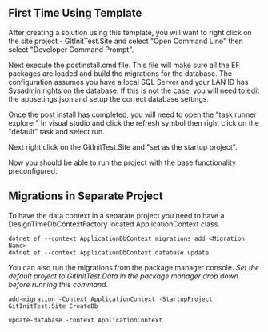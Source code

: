 ﻿## First Time Using Template
After creating a solution using this template, you will want to right click on the site project - GitInitTest.Site and select "Open Command Line" then select "Developer Command Prompt".

Next execute the postinstall.cmd file. This file will make sure all the EF packages are loaded and build the migrations for the database. The configuration assumes you have a local SQL Server and your LAN ID has Sysadmin rights on the database. If this is not the case, you will need to edit the appsetings.json and setup the correct database settings. 


Once the post install has completed, you will need to open the "task runner explorer" in visual studio and click the refresh symbol then right click on the "default" task and select run.

Next right click on the GitInitTest.Site and "set as the startup project".

Now you should be able to run the project with the base functionality preconfigured.



## Migrations in Separate Project
To have the data context in a separate project you need to have a DesignTimeDbContextFactory located ApplicationContext class. 
```
dotnet ef --context ApplicationDbContext migrations add <Migration Name>
dotnet ef --context ApplicationDbContext database update
```

You can also run the migrations from the package manager console. 
_Set the default project to GitInitTest.Data in the package manager drop down before running this command._
```
add-migration -Context ApplicationContext -StartupProject GitInitTest.Site CreateDb 

update-database -context ApplicationContext

```



